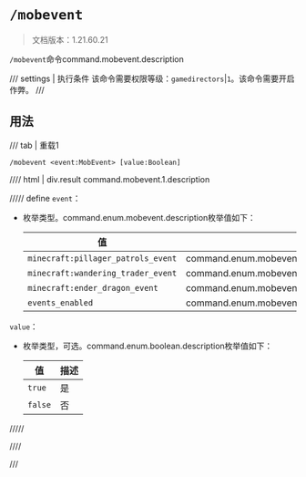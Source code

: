 # `/mobevent`

> 文档版本：1.21.60.21

`/mobevent`命令command.mobevent.description

/// settings | 执行条件
该命令需要权限等级：`gamedirectors`|`1`。该命令需要开启作弊。
///

## 用法

/// tab | 重载1
```mcfunction
/mobevent <event:MobEvent> [value:Boolean]
```

//// html | div.result
command.mobevent.1.description

///// define
`event`：<!-- md:samp MobEvent -->

- 枚举类型。command.enum.mobevent.description枚举值如下：

  |值|描述|
  |---|---|
  |`minecraft:pillager_patrols_event`|command.enum.mobevent.minecraft:pillager_patrols_event|
  |`minecraft:wandering_trader_event`|command.enum.mobevent.minecraft:wandering_trader_event|
  |`minecraft:ender_dragon_event`|command.enum.mobevent.minecraft:ender_dragon_event|
  |`events_enabled`|command.enum.mobevent.events_enabled|


`value`：<!-- md:samp Boolean -->

- 枚举类型，可选。command.enum.boolean.description枚举值如下：

  |值|描述|
  |---|---|
  |`true`|是|
  |`false`|否|



/////

////

///
